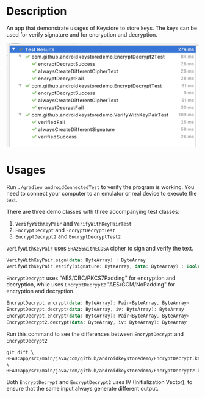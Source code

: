 # Description

An app that demonstrate usages of Keystore to store keys.
The keys can be used for verify signature and for encryption and decryption.

![Screen Shot 2020-10-09 at 09.00.32](README.assets/test_results.png)

# Usages

Run `./gradlew androidConnectedTest` to verify the program is working.
You need to connect your computer to an emulator or real device to execute the test.

There are three demo classes with three accompanying test classes:
1. `VerifyWithKeyPair` and `VerifyWithKeyPairTest`
2. `EncryptDecrypt` and `EncryptDecryptTest`
3. `EncryptDecrypt2` and `EncryptDecryptTest2`

`VerifyWithKeyPair` uses `SHA256withECDSA` cipher to sign and verify the text.
```kotlin
VerifyWithKeyPair.sign(data: ByteArray) : ByteArray
VerifyWithKeyPair.verify(signature: ByteArray, data: ByteArray) : Boolean
```

`EncryptDecrypt` uses "AES/CBC/PKCS7Padding" for encryption and decryption,
while uses `EncryptDecrypt2` "AES/GCM/NoPadding" for encryption and decryption.

```kotlin
EncryptDecrypt.encrypt(data: ByteArray): Pair<ByteArray, ByteArray>
EncryptDecrypt.decrypt(data: ByteArray, iv: ByteArray): ByteArray
EncryptDecrypt.encrypt(data: ByteArray): Pair<ByteArray, ByteArray>
EncryptDecrypt2.decrypt(data: ByteArray, iv: ByteArray): ByteArray
```

Run this command to see the differences between `EncryptDecrypt` and `EncryptDecrypt2`
```
git diff \
HEAD:app/src/main/java/com/github/androidkeystoredemo/EncryptDecrypt.kt \
HEAD:app/src/main/java/com/github/androidkeystoredemo/EncryptDecrypt2.kt
```

Both `EncryptDecrypt` and `EncryptDecrypt2` uses IV (Initialization Vector), to ensure that the same input always generate different output.
